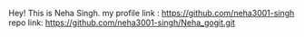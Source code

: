 Hey!
This is Neha Singh.
my profile link : https://github.com/neha3001-singh
repo link: https://github.com/neha3001-singh/Neha_gogit.git
